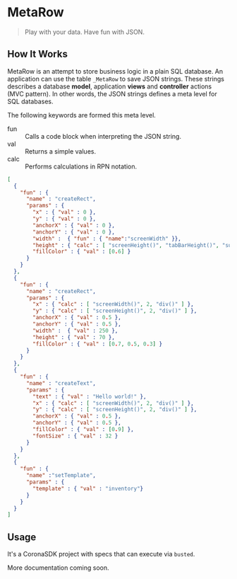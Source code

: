 # MetaRow

> Play with your data. Have fun with JSON.

## How It Works

MetaRow is an attempt to store business logic in a plain SQL database.
An application can use the table `_MetaRow` to save JSON strings.
These strings describes a database **model**,
application **views** and **controller** actions (MVC pattern).
In other words, the JSON strings defines a meta level for SQL databases.

The following keywords are formed this meta level.

<dl>
  <dt>fun</dt>
  <dd>
    Calls a code block when interpreting the JSON string.
  </dd>
  <dt>val</dt>
  <dd>Returns a simple values.</dd>
  <dt>calc</dt>
  <dd>Performs calculations in RPN notation.</dd>
</dl>

```json
[
  {
    "fun" : {
      "name" : "createRect",
      "params" : {
        "x" : { "val" : 0 },
        "y" : { "val" : 0 },
        "anchorX" : { "val" : 0 },
        "anchorY" : { "val" : 0 },
        "width" :  { "fun" : { "name":"screenWidth" }},
        "height" : { "calc" : [ "screenHeight()", "tabBarHeight()", "sub()" ] },
        "fillColor" : { "val" : [0.6] }
      }
    }
  },
  {
    "fun" : {
      "name" : "createRect",
      "params" : {
        "x" : { "calc" : [ "screenWidth()", 2, "div()" ] },
        "y" : { "calc" : [ "screenHeight()", 2, "div()" ] },
        "anchorX" : { "val" : 0.5 },
        "anchorY" : { "val" : 0.5 },
        "width" :  { "val" : 250 },
        "height" : { "val" : 70 },
        "fillColor" : { "val" : [0.7, 0.5, 0.3] }
      }
    }
  },
  {
    "fun" : {
      "name" : "createText",
      "params" : {
        "text" : { "val" : "Hello world!" },
        "x" : { "calc" : [ "screenWidth()", 2, "div()" ] },
        "y" : { "calc" : [ "screenHeight()", 2, "div()" ] },
        "anchorX" : { "val" : 0.5 },
        "anchorY" : { "val" : 0.5 },
        "fillColor" : { "val" : [0.9] },
        "fontSize" : { "val" : 32 }
      }
    }
  },
  {
    "fun" : {
      "name" :"setTemplate",
      "params" : {
        "template" : { "val" : "inventory"}
      }
    }
  }
]
```

## Usage

It's a CoronaSDK project with specs that can execute via `busted`.

More documentation coming soon.
